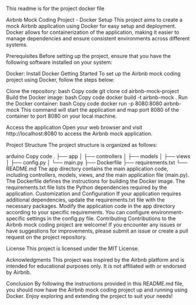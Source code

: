 This readme is for the project docker file

Airbnb Mock Coding Project - Docker Setup
This project aims to create a mock Airbnb application using Docker for easy setup and deployment. Docker allows for containerization of the application, making it easier to manage dependencies and ensure consistent environments across different systems.

Prerequisites
Before setting up the project, ensure that you have the following software installed on your system:

Docker: Install Docker
Getting Started
To set up the Airbnb mock coding project using Docker, follow the steps below:

Clone the repository:
bash
Copy code
git clone <repository-url>
cd airbnb-mock-project
Build the Docker image:
bash
Copy code
docker build -t airbnb-mock .
Run the Docker container:
bash
Copy code
docker run -p 8080:8080 airbnb-mock
This command will start the application and map port 8080 of the container to port 8080 on your local machine.

Access the application
Open your web browser and visit http://localhost:8080 to access the Airbnb mock application.

Project Structure
The project structure is organized as follows:

arduino
Copy code
.
├── app
│   ├── controllers
│   ├── models
│   ├── views
│   ├── config.py
│   └── main.py
├── Dockerfile
├── requirements.txt
└── README.md
The app directory contains the main application code, including controllers, models, views, and the main application file (main.py).
The Dockerfile defines the instructions for building the Docker image.
The requirements.txt file lists the Python dependencies required by the application.
Customization and Configuration
If your application requires additional dependencies, update the requirements.txt file with the necessary packages.
Modify the application code in the app directory according to your specific requirements.
You can configure environment-specific settings in the config.py file.
Contributing
Contributions to the Airbnb mock coding project are welcome! If you encounter any issues or have suggestions for improvements, please submit an issue or create a pull request on the project repository.

License
This project is licensed under the MIT License.

Acknowledgments
This project was inspired by the Airbnb platform and is intended for educational purposes only. It is not affiliated with or endorsed by Airbnb.

Conclusion
By following the instructions provided in this README.md file, you should now have the Airbnb mock coding project up and running using Docker. Enjoy exploring and extending the project to suit your needs!
